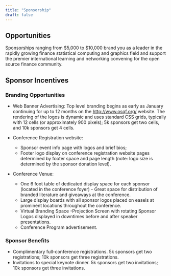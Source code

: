 ```yaml
---
title: "Sponsorship"
draft: false
---
```


## Opportunities

Sponsorships ranging from $5,000 to $10,000 brand you as a leader in the
rapidly growing finance statistical computing and graphics field and support
the premier international learning and networking convening for the open source
finance community.

## Sponsor Incentives

### Branding Opportunities

* Web Banner Advertising: Top level branding begins as early as January
continuing for up to 12 months on the http://www.osqf.org/ website.
The rendering of the logos is dynamic and uses standard CSS grids, typically
with 12 cells (or approximately 900 pixels); 5k sponsors get two cells, and
10k sponsors get 4 cells.

* Conference Registration website:

    * Sponsor event info page with logos and brief bios;
    * Footer logo display on conference registration website pages determined
    by footer space and page length (note: logo size is determined by the
    sponsor donation level).

* Conference Venue:
    * One 6 foot table of dedicated display space for each sponsor (located in
    the conference foyer) - Great space for distribution of branded literature
    and giveaways at the conference.
    * Large display boards with all sponsor logos placed on easels at prominent
    locations throughout the conference.
    * Virtual Branding Space -Projection Screen with rotating Sponsor Logos
    displayed in downtimes before and after speaker presentations.
    * Conference Program advertisement.

### Sponsor Benefits

* Complimentary full-conference registrations. 5k sponsors get two
registrations; 10k sponsors get three registrations.
* Invitations to special keynote dinner. 5k sponsors get two invitations;
10k sponsors get three invitations.
